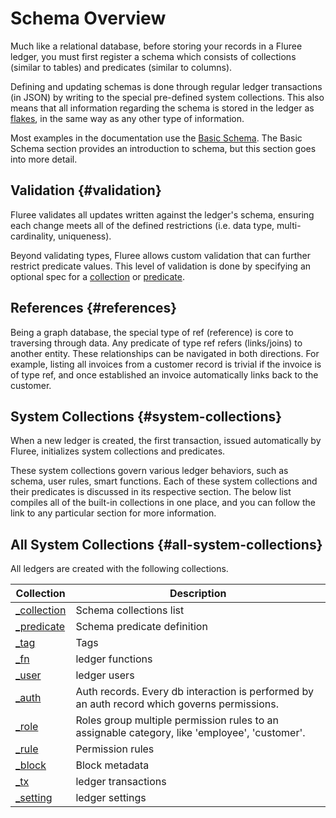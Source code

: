 # Schema Overview

Much like a relational database, before storing your records in a Fluree ledger, you must first register a schema which consists of collections (similar to tables) and predicates (similar to columns).

Defining and updating schemas is done through regular ledger transactions (in JSON) by writing to the special pre-defined system collections. This also means that all information regarding the schema is stored in the ledger as [flakes](/concepts/what-is-fluree.md#flakes), in the same way as any other type of information.

Most examples in the documentation use the [Basic Schema](/guides/schema/1.md). The Basic Schema section provides an introduction to schema, but this section goes into more detail.

## Validation {#validation}

Fluree validates all updates written against the ledger's schema, ensuring each change meets all of the defined restrictions (i.e. data type, multi-cardinality, uniqueness).

Beyond validating types, Fluree allows custom validation that can further restrict predicate values. This level of validation is done by specifying an optional spec for a [collection](/concepts/smart-functions/collection_spec.md) or [predicate](/concepts/smart-functions/predicate_spec.md).

## References {#references}

Being a graph database, the special type of ref (reference) is core to traversing through data. Any predicate of type ref refers (links/joins) to another entity. These relationships can be navigated in both directions. For example, listing all invoices from a customer record is trivial if the invoice is of type ref, and once established an invoice automatically links back to the customer.

## System Collections {#system-collections}

When a new ledger is created, the first transaction, issued automatically by Fluree, initializes system collections and predicates.

These system collections govern various ledger behaviors, such as schema, user rules, smart functions. Each of these system collections and their predicates is discussed in its respective section. The below list compiles all of the built-in collections in one place, and you can follow the link to any particular section for more information.

## All System Collections {#all-system-collections}

All ledgers are created with the following collections.

| Collection                               | Description                                                                                   |
| ---------------------------------------- | --------------------------------------------------------------------------------------------- |
| [\_collection](/overview/schema/collections.mdx) | Schema collections list                                                                       |
| [\_predicate](/overview/schema/predicates.mdx)   | Schema predicate definition                                                                   |
| [\_tag](/overview/schema/tags.md)               | Tags                                                                                          |
| [\_fn](/overview/schema/smartfunctions.mdx)           | ledger functions                                                                              |
| [\_user](/overview/schema/identity.md#_user)    | ledger users                                                                                  |
| [\_auth](/overview/schema/identity.md#_auth)    | Auth records. Every db interaction is performed by an auth record which governs permissions.  |
| [\_role](/overview/schema/identity.md#_role)    | Roles group multiple permission rules to an assignable category, like 'employee', 'customer'. |
| [\_rule](/overview/schema/identity.md#_rule)    | Permission rules                                                                              |
| [\_block](/overview/schema/metadata.md#_block)  | Block metadata                                                                                |
| [\_tx](/overview/schema/metadata.md#_tx)        | ledger transactions                                                                           |
| [\_setting](/overview/schema/settings.md)       | ledger settings                                                                               |
